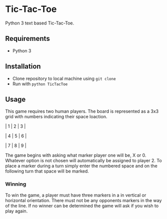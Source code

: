 # Tic-Tac-Toe
Python 3 text based Tic-Tac-Toe.

## Requirements
* Python 3

## Installation 
* Clone repository to local machine using `git clone`
* Run with `python TicTacToe`
 
## Usage 
This game requires two human players. The board is represented as a 3x3 grid with numbers indicating their space loaction.


|  1  |  2  |  3 |

|  4  |  5  |  6 |

|  7  |  8  |  9 |

The game begins with asking what marker player one will be, X or 0. Whatever option is not chosen will automatically be assigned to player 2. To place a marker during a turn simply enter the numbered space and on the following turn that space will be marked. 

### Winning 
To win the game, a player must have three markers in a in vertical or horizontal orientation. There must not be any opponents markers in the way of the line. If no winner can be determined the game will ask if you wish to play again.  
